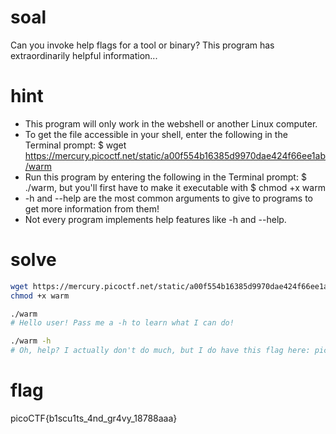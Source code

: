 # soal
Can you invoke help flags for a tool or binary? This program has extraordinarily helpful information...

# hint
- This program will only work in the webshell or another Linux computer.
- To get the file accessible in your shell, enter the following in the Terminal prompt: $ wget https://mercury.picoctf.net/static/a00f554b16385d9970dae424f66ee1ab/warm
- Run this program by entering the following in the Terminal prompt: $ ./warm, but you'll first have to make it executable with $ chmod +x warm
- -h and --help are the most common arguments to give to programs to get more information from them!
- Not every program implements help features like -h and --help.

# solve
```bash
wget https://mercury.picoctf.net/static/a00f554b16385d9970dae424f66ee1ab/warm
chmod +x warm

./warm
# Hello user! Pass me a -h to learn what I can do!

./warm -h
# Oh, help? I actually don't do much, but I do have this flag here: picoCTF{b1scu1ts_4nd_gr4vy_18788aaa}
```

# flag
picoCTF{b1scu1ts_4nd_gr4vy_18788aaa}